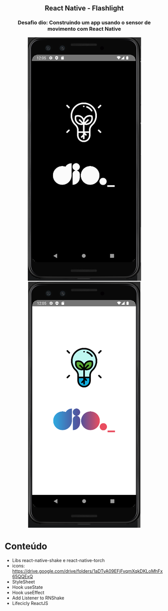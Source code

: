 <h2 align="center">React Native - Flashlight</h2>
<h3 align="center">Desafio dio: Construindo um app usando o sensor de movimento com React Native</h3>

<p align="center">
  <img src="./img/tela-eco-light-off.png" max-width="800">
  <img src="./img/tela-eco-light-on.png" max-width="800">
</p>

# Conteúdo
- Libs react-native-shake e react-native-torch
- icons: https://drive.google.com/drive/folders/1aDTyA09EFjFvqmXqkDKLoMhFx65QQExQ
- StyleSheet
- Hook useState
- Hook useEffect
- Add Listener to RNShake
- Lifecicly ReactJS